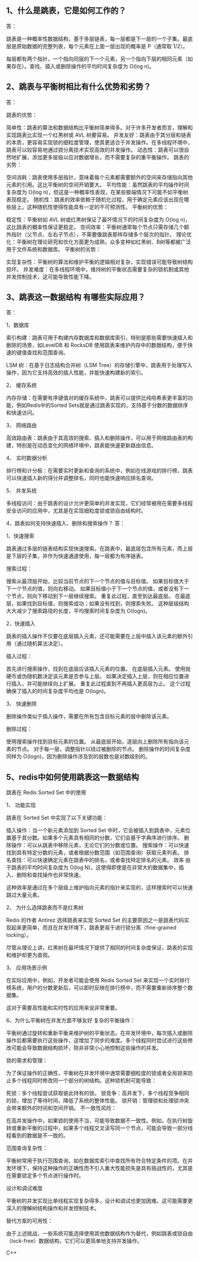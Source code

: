 ## 1、什么是跳表，它是如何工作的？
答：

跳表是一种概率性数据结构，基于多层链表，每一层都是下一层的一个子集。最底层是原始数据的完整列表，每个元素在上面一层出现的概率是 P（通常取 1/2）。

每层都有两个指针，一个指向同层的下一个元素，另一个指向下层的相同元素（如果存在）。查找、插入或删除操作的平均时间复杂度为 O(log n)。

## 2、跳表与平衡树相比有什么优势和劣势？
答：

跳表的优势：

简单性：跳表的算法和数据结构比平衡树简单得多。对于许多开发者而言，理解和实现跳表比实现一个红黑树或 AVL 树要容易。
并发友好：跳表由于其分层和链表的本质，更容易实现锁的细粒度管理，使其更适合于并发操作。在多线程环境中，跳表可以较容易地通过锁分离技术实现高效的并发操作。
动态性：跳表可以很自然地扩展，添加更多层级以应对数据增长，而不需要复杂的重平衡操作。
跳表的劣势：

空间消耗：跳表使用多层指针，意味着每个元素都需要额外的空间来存储指向其他元素的引用。这比平衡树的空间开销要大。
平均性能：虽然跳表的平均操作时间复杂度为 O(log n)，但这是一种概率性表现，在某些极端情况下可能不如平衡树表现稳定。
随机性：跳表的效率依赖于随机化过程，用于确定元素应该出现在哪些层上。这种随机性使得性能具有一定的不可预测性。
平衡树的优势：

稳定性：平衡树如 AVL 树或红黑树保证了最坏情况下的时间复杂度为 O(log n)，这比跳表的概率性保证更稳定。
空间效率：平衡树通常每个节点只需存储几个额外指针（父节点、左右子节点），不需要像跳表那样存储多个层次的指针。
理论优化：平衡树在理论研究和优化方面更为成熟，众多变种如红黑树、B树等都被广泛用于文件系统和数据库。
平衡树的劣势：

实现复杂性：平衡树的算法和维护平衡的逻辑相对复杂，实现错误可能导致树结构损坏。
并发难度：在多线程环境中，维持树的平衡状态需要复杂的锁机制或其他并发控制技术，这可能导致性能下降。
## 3、跳表这一数据结构 有哪些实际应用？
答：

1、数据库

索引构建：跳表可用于构建内存数据库和数据库索引，特别是那些需要快速插入和删除的场景，如LevelDB 和 RocksDB 使用跳表来维护内存中的数据结构，便于快速的键值查找和范围查询。

LSM 树：在基于日志结构合并树（LSM Tree）的存储引擎中，跳表用于处理写入操作，因为它支持高效的插入性能，并能快速构建新的索引。

2、 缓存系统

内存存储：在需要有序键值对的缓存系统中，跳表可以提供比纯哈希表更丰富的功能，例如Redis中的Sorted Sets就是通过跳表实现的，支持基于分数的数据排序和快速访问。

3、 网络路由

高效路由表：跳表由于其高效的搜索、插入和删除操作，可以用于网络路由表的构建，特别是在动态变化的网络环境中，跳表能快速更新路由信息。

4、 实时数据分析

排行榜和计分板：在需要实时更新和查询的系统中，例如在线游戏的排行榜，跳表可以快速插入新的得分并调整排名，同时也能快速响应排名查询。

5、 并发系统

多线程访问：由于跳表的设计允许更简单的并发实现，它们经常被用在需要多线程安全访问的应用中，尤其是在实现细粒度锁或锁自由结构时。

4、跳表如何支持快速插入、删除和搜索操作？
答：

1、快速搜索

跳表通过多层的链表结构实现快速搜索。在跳表中，最底层包含所有元素，而上层是下层的子集，并作为快速通道使用，每一层都为有序链表。

搜索过程：

搜索从最顶层开始，比较当前节点的下一个节点的值与目标值。
如果目标值大于下一个节点的值，则向右移动。
如果目标值小于下一个节点的值，或者没有下一个节点，则向下移动到下一层继续搜索。
重复此过程，直至到达最底层。
在最底层，如果找到目标值，则搜索成功；如果没有找到，则搜索失败。
这种层级结构大大减少了搜索路径的长度，平均搜索时间复杂度为 O(logn)。

2、快速插入

跳表的插入操作不仅要在底层插入元素，还可能需要在上层中插入该元素的额外引用（通过随机算法决定）。

插入过程：

首先进行搜索操作，找到在底层应该插入元素的位置。
在底层插入元素。
使用抛硬币或伪随机数决定该元素是否参与上层。
如果决定插入上层，则在相应位置进行插入，并可能继续向上扩展。
重复此过程直到不再插入更高层为止。
这个过程确保了插入的时间复杂度平均也是 O(logn)。

3、 快速删除

删除操作类似于插入操作，需要在所有包含目标元素的层中删除该元素。

删除过程：

使用搜索操作找到目标元素的位置。
从最底层开始，逐层向上删除所有指向该元素的节点。
对于每一层，调整指针以绕过被删除的节点。
删除操作的时间复杂度同样为 O(logn)，因为删除操作涉及到的层数也是对数级别的。

## 5、redis中如何使用跳表这一数据结构
跳表在 Redis Sorted Set 中的使用

1、 功能实现

跳表在 Sorted Set 中实现了以下关键功能：

插入操作：当一个新元素添加到 Sorted Set 中时，它会被插入到跳表中，元素位置基于其分数。如果多个元素具有相同的分数，它们会基于字典序进行排序。
删除操作：可以从跳表中移除元素，无论它们的分数或位置。
搜索操作：可以快速找到具有特定分数的元素，或者根据分数范围（如范围查询）获取元素列表。
排名查找：可以快速确定元素在跳表中的排名，或者查找特定排名的元素。 效率
由于跳表的平均时间复杂度为 O(log N)，这使得即使是在非常大的数据集中，插入、删除和查找操作也非常快速。

这种效率是通过在多个层级上维护指向元素的指针来实现的，这样搜索时可以快速跳过大量元素。

2、 为什么选择跳表而不是红黑树

Redis 的作者 Antirez 选择跳表来实现 Sorted Set 的主要原因之一是跳表代码实现起来更简单，而且在并发环境下，跳表更易于进行锁分离（fine-grained locking）。

尽管从理论上讲，红黑树在最坏情况下提供了相同的时间复杂度保证，跳表的实现和维护却更为直观。

3、 应用场景示例

在实际应用中，例如，开发者可能会使用 Redis Sorted Set 来实现一个实时排行榜系统，用户的分数更新后，可以即时反映在排行榜中，而不需要重新排序整个数据集。

这对于需要高性能和实时性的应用来说非常重要。

6、为什么平衡树在并发方面不够友好
复杂的平衡操作：

平衡树通过旋转和重新平衡来维护树的平衡状态。在并发环境中，每次插入或删除操作后都需要执行这些操作，这增加了同步的难度。多个线程同时尝试进行这些修改可能会导致数据结构损坏，除非非常小心地控制这些操作的并发。

锁的需求和管理：

为了保证操作的正确性，平衡树在并发环境中通常需要细粒度的锁或者全局锁来防止多个线程同时修改同一个部分的树结构。这种锁机制可能导致：

死锁：多个线程尝试获取彼此持有的锁。
锁竞争：高并发下，多个线程竞争相同的锁，增加了等待时间，降低了系统的整体性能。
锁开销：管理锁和处理锁冲突会带来额外的时间和空间开销。
不一致性风险：

在高并发操作中，如果锁的使用不当，可能导致数据不一致性。例如，在执行树旋转或重新平衡的过程中，如果多个线程交叉读写同一个节点，可能会导致一部分线程看到的数据是不一致的。

范围查询复杂性：

平衡树常用于执行范围查询，如在数据库索引中查找所有符合特定条件的项。在并发环境下，保持这种操作的正确性而不引入重大性能损失是具有挑战性的，尤其是在需要锁定多个节点进行操作时。

设计和调试难度

平衡树的并发实现比单线程实现复杂得多，设计和调试也更加困难。这可能需要更深入的理解树结构操作和并发控制技术。

替代方案的可用性：

由于上述挑战，一些系统可能选择使用其他数据结构作为替代，例如跳表或锁自由（lock-free）数据结构，它们可以更简单地支持并发操作。


C++
